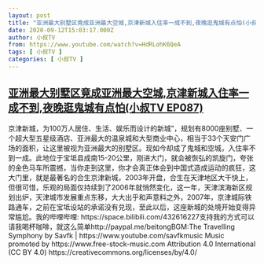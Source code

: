 ```yaml
---
layout: post
title: "亚洲最大别墅区竟成亚洲最大空城,京津新城入住率一成不到,夜晚逛鬼城有点怕(小叔TV EP087)"
date: 2020-09-12T15:03:17.000Z
author: 小叔TV
from: https://www.youtube.com/watch?v=HdRLohK6QeA
tags: [ 小叔TV ]
categories: [ 小叔TV ]
---
```

<!--1599922997000-->
[亚洲最大别墅区竟成亚洲最大空城,京津新城入住率一成不到,夜晚逛鬼城有点怕(小叔TV EP087)](https://www.youtube.com/watch?v=HdRLohK6QeA)
------

<div>
京津新城，为100万人居住、生活、娱乐而设计的新城”，规划有8000座别墅、一个超大型五星级酒店、亚洲最大的温泉城和大型商业中心，相当于33个天安门广场的面积，让这里被视为亚洲最大的别墅区。现如今却成了鬼城和空城，入住率不到一成。此地位于宝坻县成南15-20公里，刚进大门，就会被恢弘的凯旋门，夸张的金色马车所震撼，当你走到这里，你才会真正体会到中国式造成运动的疯狂，这大门里，就是最著名的合生京津新城，2003年开盘，合生在天津地区大干快上，但很可惜，乐观的局面仅持续到了2006年就悄然变化，这一年，天津滨海新区规划出炉，天津城市发展重点东移，大大出乎和声意料之外，2007年，京津城际铁路通车，之前在宝坻设站的承诺没有兑现，至此以后，这座新城的处境开始变得异常尴尬。我的哔哩哔哩: https://space.bilibili.com/432616227支持我的方式可以请我喝杯咖啡，就这么简单http://paypal.me/beitongBGM:The Travelling Symphony by Savfk | https://www.youtube.com/savfkmusic Music promoted by https://www.free-stock-music.com Attribution 4.0 International (CC BY 4.0) https://creativecommons.org/licenses/by/4.0/
</div>
